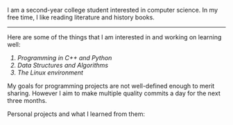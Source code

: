 <style>
    ol {
    font-style: italic
    }
</style>
    
<html>
    <body>
        <link href="About-Me/blob/master/mypref.css" type="text/css" rel="css/style.css" />
        <p> I am a second-year college student interested in computer science. In my free time, I like reading literature and history    books.</p>
        <hr /> 
        <p> Here are some of the things that I am interested in and working on learning well: </p>
        <ol>
            <li> Programming in C++ and Python </li>
            <li> Data Structures and Algorithms </li>
            <li> The Linux environment 
            </li>
        </ol>
        <p> My goals for programming projects are not well-defined enough to merit sharing. However I aim to make multiple quality commits a day for the next three months.</p> 
        <p> Personal projects and what I learned from them: <p> 
    </body>
</html> 
       
